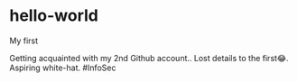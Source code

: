# hello-world
My first

Getting acquainted with my 2nd Github account.. Lost details to the first😂.
Aspiring white-hat. #InfoSec
